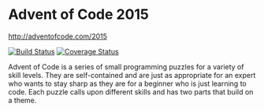 # Advent of Code 2015
http://adventofcode.com/2015

[![Build Status](https://travis-ci.org/nraistrick/advent-of-code-2015.svg?branch=master)](https://travis-ci.org/nraistrick/advent-of-code-2015)
[![Coverage Status](https://coveralls.io/repos/github/nraistrick/advent-of-code-2015/badge.svg?branch=master)](https://coveralls.io/github/nraistrick/advent-of-code-2015?branch=master)

Advent of Code is a series of small programming puzzles for a variety of skill levels. They are self-contained and are just as appropriate for an expert who wants to stay sharp as they are for a beginner who is just learning to code. Each puzzle calls upon different skills and has two parts that build on a theme.
